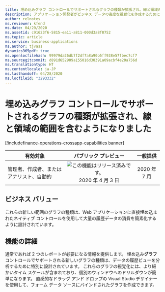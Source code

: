 ```yaml
---
title: 埋め込みグラフ コントロールでサポートされるグラフの種類が拡張され、線と領域の範囲を含むようになりました
description: アプリケーション開発者がビジネス データの高度な視覚化を作成するために使用できる、埋め込みグラフ コントロールでサポートされるグラフの種類が追加されました。 領域の範囲の視覚化を使用すると、測定データの履歴ビューを提供するデータを効果的に提示できます。
author: relnotes
ms.reviewer: kfend
ms.date: 04/20/2020
ms.assetid: c91623f6-5815-ea11-a811-000d3a8f0752
ms.topic: article
ms.service: business-applications
ms.author: tjvass
dynamics365pdf: true
ms.openlocfilehash: 99979da26db7f2df7a8a90b5ff938e57fbec7cf7
ms.sourcegitcommit: d891d652909a155016d30391a09acbf4e20a756d
ms.translationtype: HT
ms.contentlocale: ja-JP
ms.lasthandoff: 04/28/2020
ms.locfileid: "3293332"
---
```

# <a name="expanded-chart-types-supported-by-embedded-chart-control-now-include-line-and-area-ranges"></a>埋め込みグラフ コントロールでサポートされるグラフの種類が拡張され、線と領域の範囲を含むようになりました
[!include[finance-operations-crossapp-capabilities banner](../includes/finance-operations-crossapp-capabilities.md)]

| 有効対象    |  パブリック プレビュー | 一般提供 | 
| ---------- | :----------: |:----------: |
|管理者、作成者、またはアナリスト、自動的|![この機能はリリース済みです。](/dynamics365-release-plan/media/green-checkmark.png "この機能はリリース済みです。") 2020 年 4 月 3 日| 2020 年 7 月|


## <a name="business-value"></a>ビジネス バリュー
<!-- bv start -->
これらの新しい範囲のグラフの種類は、Web アプリケーションに直接埋め込まれたネイティブ コントロールを使用して大量の履歴データの消費を簡素化するように設計されています。
<!-- bv end -->



## <a name="feature-details"></a>機能の詳細
<!--feature detail start -->
通常であれば 2 つのレポートが必要になる情報を提供します。 埋め込み**グラフ** コントロールでサポートされる新しいグラフの種類は、データの履歴ビューを分析するために特別に設計されています。 これらのグラフの視覚化には、より細かいタイム スケールが含まれており、個別のウィンドウへのドリルダウンが簡単になります。 直感的なドラッグ アンド ドロップの Visual Studio デザイナーを使用して、フォーム データ ソースにバインドされたグラフを作成できます。
<!--feature detail end -->









